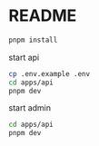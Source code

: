# README

```bash
pnpm install
```

start api

```bash
cp .env.example .env
cd apps/api
pnpm dev
```

start admin

```bash
cd apps/api
pnpm dev
```
